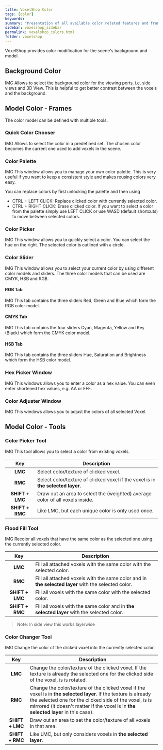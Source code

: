 ```yaml
---
title: VoxelShop Color
tags: [color]
keywords:
summary: "Presentation of all available color related features and frames"
sidebar: voxelshop_sidebar
permalink: voxelshop_colors.html
folder: voxelshop
---
```


VoxelShop provides color modification for the scene's background and model.

## Background Color
IMG Allows to select the background color for the viewing ports, i.e. side views and 3D View. This is helpful to get better contrast between the voxels and the background.

## Model Color - Frames
The color model can be defined with multiple tools.

### Quick Color Chooser
IMG Allows to select the color in a predefined set. The chosen color becomes the current one used to add voxels in the scene.

### Color Palette
IMG
This window allows you to manage your own color palette. This is very useful if you want to keep a consistent style and makes reusing colors very easy.

You can replace colors by first unlocking the palette and then using
- CTRL + LEFT CLICK: Replace clicked color with currently selected color.
- CTRL + RIGHT CLICK: Erase clicked color.
If you want to select a color from the palette simply use LEFT CLICK or use WASD (default shortcuts) to move between selected colors.

### Color Picker
IMG
This window allows you to quickly select a color. You can select the hue on the right. The selected color is outlined with a circle.

### Color Slider
IMG
This window allows you to select your current color by using different color models and sliders. The three color models that can be used are CMYK, HSB and RGB.

#### RGB Tab
IMG
This tab contains the three sliders Red, Green and Blue which form the RGB color model.

#### CMYK Tab
IMG
This tab contains the four sliders Cyan, Magenta, Yellow and Key (Black) which form the CMYK color model.

#### HSB Tab
IMG
This tab contains the three sliders Hue, Saturation and Brightness which form the HSB color model.

### Hex Picker Window
IMG
This windows allows you to enter a color as a hex value. You can even enter shortened hex values, e.g. AA or FFF.

### Color Adjuster Window
IMG
This windows allows you to adjust the colors of all selected Voxel.

## Model Color - Tools

### Color Picker Tool
IMG This tool allows you to select a color from existing voxels.

|Key|Description|
|:--:|---|
|**LMC**| Select color/texture of clicked voxel.|
|**RMC**| Select color/texture of clicked voxel if the voxel is in **the selected layer**.|
|**SHIFT + LMC**| Draw out an area to select the (weighted) average color of all voxels inside.|
|**SHIFT + RMC**| Like LMC, but each unique color is only used once.|

### Flood Fill Tool
IMG Recolor all voxels that have the same color as the selected one using the currently selected color.

|Key|Description|
|:--:|---|
|**LMC**| Fill all attached voxels with the same color with the selected color.|
|**RMC**| Fill all attached voxels with the same color and in **the selected layer** with the selected color.|
|**SHIFT + LMC**| Fill all voxels with the same color with the selected color.|
|**SHIFT + RMC**| Fill all voxels with the same color and in **the selected layer** with the selected color.|

> Note: In side view this works layerwise

### Color Changer Tool
IMG Change the color of the clicked voxel into the currently selected color.

|Key|Description|
|:--:|---|
|**LMC**| Change the color/texture of the clicked voxel. If the texture is already the selected one for the clicked side of the voxel, is is rotated.|
|**RMC**| Change the color/texture of the clicked voxel if the voxel is in **the selected layer**. If the texture is already the selected one for the clicked side of the voxel, is is mirrored (it doesn't matter if the voxel is in **the selected layer** in this case).|
|**SHIFT + LMC**| Draw out an area to set the color/texture of all voxels in that area.
|**SHIFT + RMC**| Like LMC, but only considers voxels in **the selected layer**.|